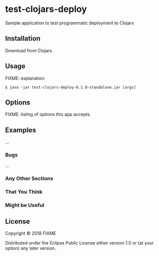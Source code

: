 # test-clojars-deploy

Sample application to test programmatic deployment to Clojars

## Installation

Download from Clojars.

## Usage

FIXME: explanation

    $ java -jar test-clojars-deploy-0.1.0-standalone.jar [args]

## Options

FIXME: listing of options this app accepts.

## Examples

...

### Bugs

...

### Any Other Sections
### That You Think
### Might be Useful

## License

Copyright © 2018 FIXME

Distributed under the Eclipse Public License either version 1.0 or (at
your option) any later version.
